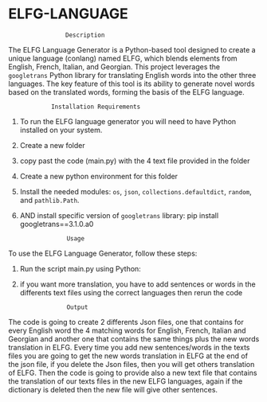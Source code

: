 # ELFG-LANGUAGE

					Description
The ELFG Language Generator is a Python-based tool designed to create a unique language (conlang) named ELFG, which blends elements from English, French, Italian, and Georgian. This project leverages the `googletrans` Python library for translating English words into the other three languages. The key feature of this tool is its ability to generate novel words based on the translated words, forming the basis of the ELFG language. 

				Installation Requirements
 
1. To run the ELFG language generator you will need to have Python installed on your system. 
2. Create a new folder
3. copy past the code (main.py) with the 4 text file provided in the folder
4. Create a new python environment for this folder
5. Install the needed modules: 
`os`, `json`, `collections.defaultdict`, `random`, and `pathlib.Path`.
6. AND install specific version of `googletrans` library: 
pip install googletrans==3.1.0.a0


					Usage

To use the ELFG Language Generator, follow these steps:
1. Run the script main.py using Python:

2. if you want more translation, you have to add sentences or words in the differents text files using the correct languages then rerun the code 

					Output
The code is going to create 2 differents Json files, one that contains for every English word the 4 matching words for English, French, Italian and Georgian and another one that contains the same things plus the new words translation in ELFG.
Every time you add new sentences/words in the texts files you are going to get the new words translation in ELFG at the end of the json file, if you delete the Json files, then you will get others translation of ELFG. 
Then the code is going to provide also a new text file that contains the translation of our texts files in the new ELFG languages, again if the dictionary is deleted then the new file will give other sentences.   





